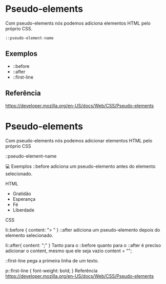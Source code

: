 # Pseudo-elements

Com pseudo-elements nós podemos adiciona elementos HTML pelo próprio CSS.

`::pseudo-element-name`

## Exemplos

* ::before
* ::after
* ::first-line

## Referência

https://developer.mozilla.org/en-US/docs/Web/CSS/Pseudo-elements


 # Pseudo-elements
Com pseudo-elements nós podemos adicionar elementos HTML pelo próprio CSS

::pseudo-element-name

💻 Exemplos
::before adiciona um pseudo-elemento antes do elemento selecionado.

HTML

<ul>
  <li>Gratidão</li>
  <li>Esperança</li>
  <li>Fé</li>
  <li>Liberdade</li>
</ul>
CSS

li::before {
  content: "> "
}
::after adiciona um pseudo-elemento depois do elemento selecionado.

li::after{
  content: ";"
}
Tanto para o ::before quanto para o ::after é preciso adicionar o content, mesmo que ele seja vazio content = "";

::first-line pega a primeira linha de um texto.

p::first-line {
	font-weight: bold;
}
Referência
https://developer.mozilla.org/en-US/docs/Web/CSS/Pseudo-elements